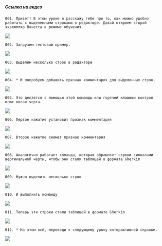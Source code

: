 ﻿##### [Ссылка на видео](https://youtu.be/_Nd4Iob4-8Q)

	001. Привет! В этом уроке я расскажу тебе про то, как можно удобно работать с выделенными строками в редакторе. Давай откроем второй экземпляр Ванессы в режиме обучения.

![](https://vanessa-files.do.bit-erp.ru/Doc/1.2.040.1/MD/Глава02/images/001_КнопкиОбработкиВыделенныхСтрок.png)

	002. Загрузим тестовый пример.

![](https://vanessa-files.do.bit-erp.ru/Doc/1.2.040.1/MD/Глава02/images/004_КнопкиОбработкиВыделенныхСтрок.png)

	003. Выделим несколько строк в редакторе

![](https://vanessa-files.do.bit-erp.ru/Doc/1.2.040.1/MD/Глава02/images/006_КнопкиОбработкиВыделенныхСтрок.png)

	004. * И попробуем добавить признак комментария для выделенных строк.

![](https://vanessa-files.do.bit-erp.ru/Doc/1.2.040.1/MD/Глава02/images/007_КнопкиОбработкиВыделенныхСтрок.png)

	005. Это делается с помощью этой команды или горячей клавиши контрол плюс косая черта.

![](https://vanessa-files.do.bit-erp.ru/Doc/1.2.040.1/MD/Глава02/images/011_КнопкиОбработкиВыделенныхСтрок.png)

	006. Первое нажатие установит признак комментария

![](https://vanessa-files.do.bit-erp.ru/Doc/1.2.040.1/MD/Глава02/images/018_КнопкиОбработкиВыделенныхСтрок.png)

	007. Второе нажатие снимет признак комментария

![](https://vanessa-files.do.bit-erp.ru/Doc/1.2.040.1/MD/Глава02/images/027_КнопкиОбработкиВыделенныхСтрок.png)

	008. Аналогично работает команда, которая обрамляет строки символами вертикальной черты, чтобы они стали таблицей в формате Gherkin

![](https://vanessa-files.do.bit-erp.ru/Doc/1.2.040.1/MD/Глава02/images/033_КнопкиОбработкиВыделенныхСтрок.png)

	009. Нужно выделить несколько строк

![](https://vanessa-files.do.bit-erp.ru/Doc/1.2.040.1/MD/Глава02/images/037_КнопкиОбработкиВыделенныхСтрок.png)

	010. И выполнить команду

![](https://vanessa-files.do.bit-erp.ru/Doc/1.2.040.1/MD/Глава02/images/039_КнопкиОбработкиВыделенныхСтрок.png)

	011. Теперь эти строки стали таблицей в формате Gherkin

![](https://vanessa-files.do.bit-erp.ru/Doc/1.2.040.1/MD/Глава02/images/042_КнопкиОбработкиВыделенныхСтрок.png)

	012. * На этом всё, переходи к следующему уроку интерактивной справки.

![](https://vanessa-files.do.bit-erp.ru/Doc/1.2.040.1/MD/Глава02/images/045_КнопкиОбработкиВыделенныхСтрок.png)
